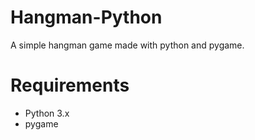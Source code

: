 # Hangman-Python
A simple hangman game made with python and pygame.

# Requirements
- Python 3.x
- pygame